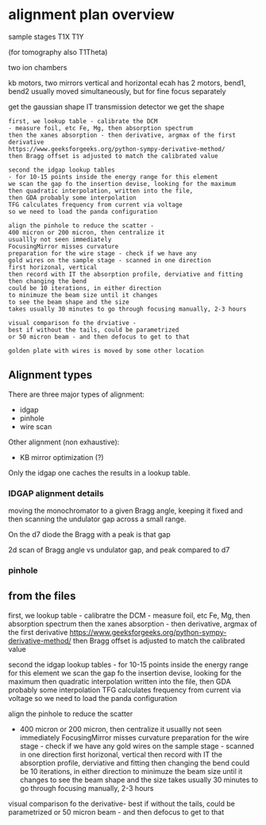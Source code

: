 # alignment plan overview

sample stages T1X
T1Y

(for tomography also T1Theta)

two ion chambers

kb motors, two mirrors vertical and horizontal
ecah has 2 motors, bend1, bend2
usually moved simultaneously, but for fine focus separately

get the gaussian shape IT transmission detector we get the shape

    first, we lookup table - calibrate the DCM
    - measure foil, etc Fe, Mg, then absorption spectrum
    then the xanes absorption - then derivative, argmax of the first derivative
    https://www.geeksforgeeks.org/python-sympy-derivative-method/
    then Bragg offset is adjusted to match the calibrated value

    second the idgap lookup tables
    - for 10-15 points inside the energy range for this element
    we scan the gap fo the insertion devise, looking for the maximum
    then quadratic interpolation, written into the file,
    then GDA probably some interpolation
    TFG calculates frequency from current via voltage
    so we need to load the panda configuration

    align the pinhole to reduce the scatter -
    400 micron or 200 micron, then centralize it
    usuallly not seen immediately
    FocusingMirror misses curvature
    preparation for the wire stage - check if we have any
    gold wires on the sample stage - scanned in one direction
    first horizonal, vertical
    then record with IT the absorption profile, derviative and fitting
    then changing the bend
    could be 10 iterations, in either direction
    to minimuze the beam size until it changes
    to see the beam shape and the size
    takes usually 30 minutes to go through focusing manually, 2-3 hours

    visual comparison fo the drviative -
    best if without the tails, could be parametrized
    or 50 micron beam - and then defocus to get to that

    golden plate with wires is moved by some other location

## Alignment types

There are three major types of alignment:

- idgap
- pinhole
- wire scan

Other alignment (non exhaustive):

- KB mirror optimization (?)

Only the idgap one caches the results in a lookup table.

### IDGAP alignment details

moving the monochromator to a given Bragg angle, keeping it fixed and then scanning the undulator gap across a small range.

On the d7 diode the Bragg with a peak is that gap

2d scan of Bragg angle vs undulator gap, and peak compared to d7

### pinhole

## from the files

first, we lookup table - calibratre the DCM -
measure foil, etc Fe, Mg, then absorption spectrum
then the xanes absorption - then derivative, argmax of the first derivative
https://www.geeksforgeeks.org/python-sympy-derivative-method/
then Bragg offset is adjusted to match the calibrated value

second the idgap lookup tables -
for 10-15 points inside the energy range for this element
we scan the gap fo the insertion devise, looking for the maximum
then quadratic interpolation
written into the file, then GDA probably some interpolation
TFG calculates frequency from current via voltage
so we need to load the panda configuration

align the pinhole to reduce the scatter

- 400 micron or 200 micron, then centralize it
  usuallly not seen immediately
  FocusingMirror misses curvature
  preparation for the wire stage - check if we have any
  gold wires on the sample stage - scanned in one direction
  first horizonal, vertical
  then record with IT the absorption profile, derviative and fitting
  then changing the bend
  could be 10 iterations, in either direction
  to minimuze the beam size until it changes
  to see the beam shape and the size
  takes usually 30 minutes to go through focusing manually, 2-3 hours

visual comparison fo the derivative- best if without the tails,
could be parametrized
or 50 micron beam - and then defocus to get to that
